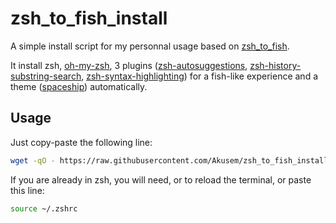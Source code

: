 # zsh_to_fish_install

A simple install script for my personnal usage based on [zsh_to_fish](https://github.com/abhigenie92/zsh_to_fish).

It install zsh, [oh-my-zsh](https://github.com/ohmyzsh/ohmyzsh), 3 plugins ([zsh-autosuggestions](https://github.com/zsh-users/zsh-autosuggestions),
[zsh-history-substring-search](https://github.com/zsh-users/zsh-history-substring-search), [zsh-syntax-highlighting](https://github.com/zsh-users/zsh-syntax-highlighting)) 
for a fish-like experience
and a theme ([spaceship](https://github.com/spaceship-prompt/spaceship-prompt)) automatically.

## Usage

Just copy-paste the following line:

```bash
wget -qO - https://raw.githubusercontent.com/Akusem/zsh_to_fish_install/master/install.sh | bash
```

If you are already in zsh, you will need,  or to reload the terminal, or paste this line:

```bash
source ~/.zshrc
```
